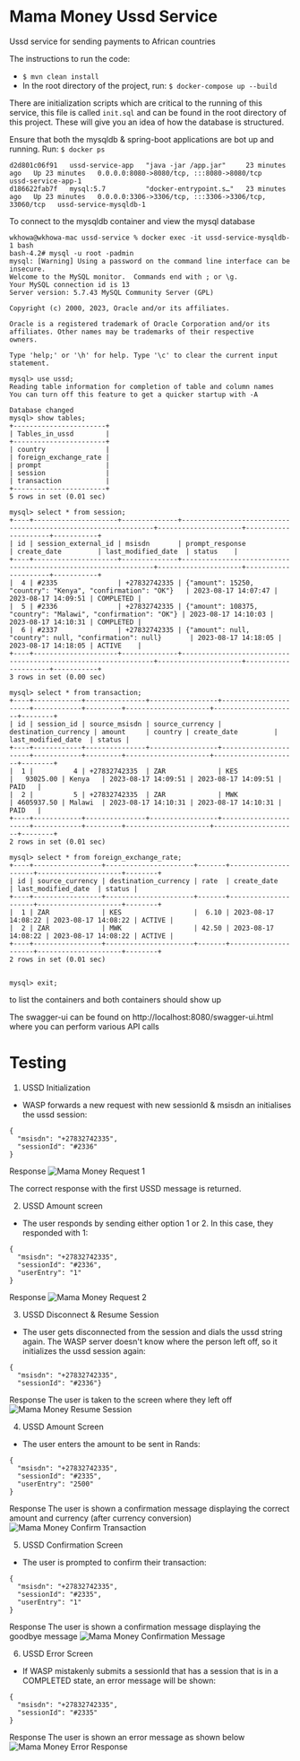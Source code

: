 # Mama Money Ussd Service

Ussd service for sending payments to African countries

The instructions to run the code:
- `$ mvn clean install`
- In the root directory of the project, run:
  `$ docker-compose up --build`

There are initialization scripts which are critical to the running of this service, this file is called `init.sql` and can be found in the root directory of this project. These will give you an idea of how the database is structured.

Ensure that both the mysqldb & spring-boot applications are bot up and running. Run:
`$ docker ps`
```
d2d801c06f91   ussd-service-app   "java -jar /app.jar"     23 minutes ago   Up 23 minutes   0.0.0.0:8080->8080/tcp, :::8080->8080/tcp              ussd-service-app-1
d186622fab7f   mysql:5.7          "docker-entrypoint.s…"   23 minutes ago   Up 23 minutes   0.0.0.0:3306->3306/tcp, :::3306->3306/tcp, 33060/tcp   ussd-service-mysqldb-1
```
To connect to the mysqldb container and view the mysql database
```
wkhowa@wkhowa-mac ussd-service % docker exec -it ussd-service-mysqldb-1 bash
bash-4.2# mysql -u root -padmin
mysql: [Warning] Using a password on the command line interface can be insecure.
Welcome to the MySQL monitor.  Commands end with ; or \g.
Your MySQL connection id is 13
Server version: 5.7.43 MySQL Community Server (GPL)

Copyright (c) 2000, 2023, Oracle and/or its affiliates.

Oracle is a registered trademark of Oracle Corporation and/or its
affiliates. Other names may be trademarks of their respective
owners.

Type 'help;' or '\h' for help. Type '\c' to clear the current input statement.

mysql> use ussd;
Reading table information for completion of table and column names
You can turn off this feature to get a quicker startup with -A

Database changed
mysql> show tables;
+-----------------------+
| Tables_in_ussd        |
+-----------------------+
| country               |
| foreign_exchange_rate |
| prompt                |
| session               |
| transaction           |
+-----------------------+
5 rows in set (0.01 sec)

mysql> select * from session;
+----+---------------------+--------------+---------------------------------------------------------------+---------------------+---------------------+-----------+
| id | session_external_id | msisdn       | prompt_response                                               | create_date         | last_modified_date  | status    |
+----+---------------------+--------------+---------------------------------------------------------------+---------------------+---------------------+-----------+
|  4 | #2335               | +27832742335 | {"amount": 15250, "country": "Kenya", "confirmation": "OK"}   | 2023-08-17 14:07:47 | 2023-08-17 14:09:51 | COMPLETED |
|  5 | #2336               | +27832742335 | {"amount": 108375, "country": "Malawi", "confirmation": "OK"} | 2023-08-17 14:10:03 | 2023-08-17 14:10:31 | COMPLETED |
|  6 | #2337               | +27832742335 | {"amount": null, "country": null, "confirmation": null}       | 2023-08-17 14:18:05 | 2023-08-17 14:18:05 | ACTIVE    |
+----+---------------------+--------------+---------------------------------------------------------------+---------------------+---------------------+-----------+
3 rows in set (0.00 sec)

mysql> select * from transaction;
+----+------------+---------------+-----------------+----------------------+------------+---------+---------------------+---------------------+--------+
| id | session_id | source_msisdn | source_currency | destination_currency | amount     | country | create_date         | last_modified_date  | status |
+----+------------+---------------+-----------------+----------------------+------------+---------+---------------------+---------------------+--------+
|  1 |          4 | +27832742335  | ZAR             | KES                  |   93025.00 | Kenya   | 2023-08-17 14:09:51 | 2023-08-17 14:09:51 | PAID   |
|  2 |          5 | +27832742335  | ZAR             | MWK                  | 4605937.50 | Malawi  | 2023-08-17 14:10:31 | 2023-08-17 14:10:31 | PAID   |
+----+------------+---------------+-----------------+----------------------+------------+---------+---------------------+---------------------+--------+
2 rows in set (0.01 sec)

mysql> select * from foreign_exchange_rate;
+----+-----------------+----------------------+-------+---------------------+---------------------+--------+
| id | source_currency | destination_currency | rate  | create_date         | last_modified_date  | status |
+----+-----------------+----------------------+-------+---------------------+---------------------+--------+
|  1 | ZAR             | KES                  |  6.10 | 2023-08-17 14:08:22 | 2023-08-17 14:08:22 | ACTIVE |
|  2 | ZAR             | MWK                  | 42.50 | 2023-08-17 14:08:22 | 2023-08-17 14:08:22 | ACTIVE |
+----+-----------------+----------------------+-------+---------------------+---------------------+--------+
2 rows in set (0.01 sec)


mysql> exit;
```

to list the containers and both containers should show up

The swagger-ui can be found on http://localhost:8080/swagger-ui.html where you can perform various API calls

# Testing

1. USSD Initialization
* WASP forwards a new request with new sessionId & msisdn an initialises the ussd session:
```
{
  "msisdn": "+27832742335",
  "sessionId": "#2336"
}
```
Response
![Mama Money Request 1](./images/mama_money_1.png)

The correct response with the first USSD message is returned.

2. USSD Amount screen
* The user responds by sending either option 1 or 2. In this case, they responded with 1:
```
{
  "msisdn": "+27832742335",
  "sessionId": "#2336",
  "userEntry": "1"
}
```
Response
![Mama Money Request 2](./images/mama_money_2.png)

3. USSD Disconnect & Resume Session
* The user gets disconnected from the session and dials the ussd string again. The WASP server doesn't know where the person left off, so it initializes the ussd session again:
```
{
  "msisdn": "+27832742335",
  "sessionId": "#2336"}
```
Response
The user is taken to the screen where they left off
![Mama Money Resume Session](./images/mama_money_3.png)

4. USSD Amount Screen
* The user enters the amount to be sent in Rands:
```
{
  "msisdn": "+27832742335",
  "sessionId": "#2335",
  "userEntry": "2500"
}
```
Response
The user is shown a confirmation message displaying the correct amount and currency (after currency conversion)
![Mama Money Confirm Transaction](./images/amount_format.png)

5. USSD Confirmation Screen
* The user is prompted to confirm their transaction:
```
{
  "msisdn": "+27832742335",
  "sessionId": "#2335",
  "userEntry": "1"
}
```
Response
The user is shown a confirmation message displaying the goodbye message
![Mama Money Confirmation Message](./images/mama_money_6.png)


6. USSD Error Screen
* If WASP mistakenly submits a sessionId that has a session that is in a COMPLETED state, an error message will be shown:
```
{
  "msisdn": "+27832742335",
  "sessionId": "#2335"
}
```
Response
The user is shown an error message as shown below
![Mama Money Error Response ](./images/mama_money_7.png)